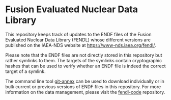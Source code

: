 # Fusion Evaluated Nuclear Data Library

This repository keeps track of updates to the
ENDF files of the Fusion Evaluated Nuclear Data Library (FENDL)
whose different versions are published on the
IAEA-NDS website at <https://www-nds.iaea.org/fendl/>.

Please note that the ENDF files are not directly stored
in this repository but rather symlinks to them. The targets
of the symlinks contain cryptographic hashes that can be
used to verify whether an ENDF file is indeed the correct
target of a symlink.

The command line tool
[git-annex](https://git-annex.branchable.com/) can be used
to download individually or in bulk current or previous
versions of ENDF files in this repository. For more information
on the data management, please
visit the [fendl-code](https://github.com/iaea-nds/fendl-code)
repository.

